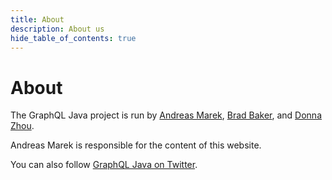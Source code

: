 ```yaml
---
title: About
description: About us
hide_table_of_contents: true
---
```


# About

The GraphQL Java project is run by [Andreas Marek](https://twitter.com/andimarek), [Brad Baker](https://github.com/bbakerman), and [Donna Zhou](https://github.com/dondonz).

Andreas Marek is responsible for the content of this website.

You can also follow [GraphQL Java on Twitter](https://twitter.com/graphql_java).
